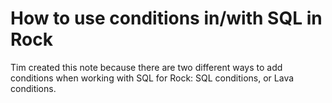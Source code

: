 # How to use conditions in/with SQL in Rock

Tim created this note because there are two different ways to add conditions when working with SQL for Rock: SQL conditions, or Lava conditions.